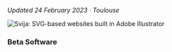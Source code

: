 [logo]: http://files.svija.love/github/readme-logo.png?1 "Svija: SVG-based websites built in Adobe Illustrator"

*Updated 24 February 2023 · Toulouse*

![Svija: SVG-based websites built in Adobe Illustrator][logo]

### Beta Software

